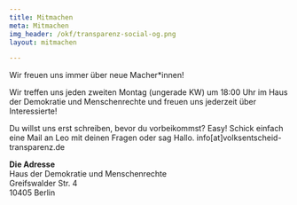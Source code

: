 ```yaml
---
title: Mitmachen
meta: Mitmachen
img_header: /okf/transparenz-social-og.png
layout: mitmachen

---
```



Wir freuen uns immer über neue Macher*innen! 


Wir treffen uns jeden zweiten Montag (ungerade KW) um 18:00 Uhr im Haus der Demokratie und Menschenrechte und freuen uns jederzeit über Interessierte!

Du willst uns erst schreiben, bevor du vorbeikommst? Easy!
Schick einfach eine Mail an Leo mit deinen Fragen oder sag Hallo. 
info[at]volksentscheid-transparenz.de

**Die Adresse**<br>
Haus der Demokratie und Menschenrechte<br>
Greifswalder Str. 4<br>
10405 Berlin <br>
